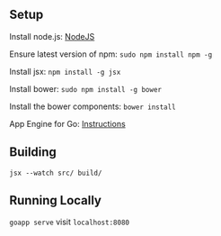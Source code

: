 Setup
------
Install node.js: [NodeJS](http://nodejs.org/)

Ensure latest version of npm: `sudo npm install npm -g`

Install jsx: `npm install -g jsx`

Install bower: `sudo npm install -g bower`

Install the bower components: `bower install`

App Engine for Go: [Instructions](https://cloud.google.com/appengine/docs/go/gettingstarted/devenvironment)

Building
------
`jsx --watch src/ build/`

Running Locally
-------
`goapp serve`
visit `localhost:8080`